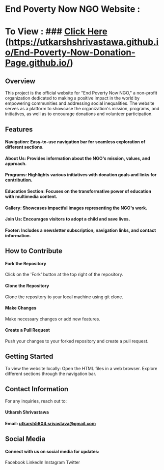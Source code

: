 # End Poverty Now NGO Website  :
# To View :  ### [Click Here](https://utkarshshrivastawa.github.io/End-Poverty-Now-Donation-Page.github.io/) (https://utkarshshrivastawa.github.io/End-Poverty-Now-Donation-Page.github.io/)

## Overview
This project is the official website for "End Poverty Now NGO," a non-profit organization dedicated to making a positive impact in the world by empowering communities and addressing social inequalities. The website serves as a platform to showcase the organization's mission, programs, and initiatives, as well as to encourage donations and volunteer participation.

## Features
#### Navigation: Easy-to-use navigation bar for seamless exploration of different sections.
#### About Us: Provides information about the NGO's mission, values, and approach.
#### Programs: Highlights various initiatives with donation goals and links for contribution.
#### Education Section: Focuses on the transformative power of education with multimedia content.
#### Gallery: Showcases impactful images representing the NGO's work.
#### Join Us: Encourages visitors to adopt a child and save lives.
#### Footer: Includes a newsletter subscription, navigation links, and contact information.


## How to Contribute
#### Fork the Repository
   Click on the 'Fork' button at the top right of the repository.
#### Clone the Repository
   Clone the repository to your local machine using git clone.
#### Make Changes
   Make necessary changes or add new features.
#### Create a Pull Request
   Push your changes to your forked repository and create a pull request.
## Getting Started
   To view the website locally:
   Open the HTML files in a web browser.
   Explore different sections through the navigation bar.

      
## Contact Information
For any inquiries, reach out to:

#### Utkarsh Shrivastawa
#### Email: utkarsh5604.srivastava@gmail.com


## Social Media
#### Connect with us on social media for updates:
   Facebook
   LinkedIn
   Instagram
   Twitter




